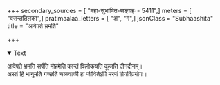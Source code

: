 +++
secondary_sources = [ "महा-सुभाषित-सङ्ग्रहः - 5411",]
meters = [ "वसन्ततिलका",]
pratimaalaa_letters = [ "अ", "ग",]
jsonClass = "Subhaashita"
title = "आवेपते भ्रमति"

+++

<details open><summary>Text</summary>

आवेपते भ्रमति सर्पति मोहमेति कान्तं विलोकयति कूजति दीनदीनम्।  
अस्तं हि भानुमति गच्छति चक्रवाकी हा जीवितेऽपि मरणं प्रियविप्रयोगः॥
</details>
